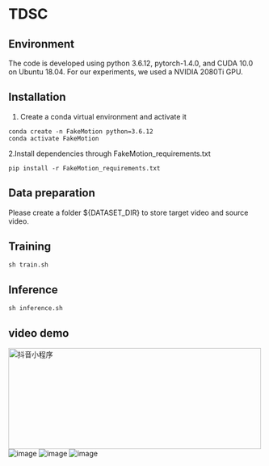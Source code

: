 # TDSC
## Environment
The code is developed using python 3.6.12, pytorch-1.4.0, and CUDA 10.0 on Ubuntu 18.04. For our experiments, we used a NVIDIA 2080Ti GPU.
## Installation
1. Create a conda virtual environment and activate it
```
conda create -n FakeMotion python=3.6.12
conda activate FakeMotion
```  
2.Install dependencies through FakeMotion_requirements.txt

`pip install -r FakeMotion_requirements.txt`

## Data preparation
Please create a folder ${DATASET_DIR} to store target video and source video.

## Training
`sh train.sh`

## Inference
`sh inference.sh`

## video demo
<img src="https://github.com/AAAI22-858/AAAI-858/blob/main/video.gif" width="500" height="200" alt="抖音小程序"/><br/>
![image](https://github.com/AAAI22-858/AAAI-858/blob/main/video.gif)
![image](https://github.com/AAAI22-858/AAAI-858/blob/main/Fish.gif)
![image](https://github.com/AAAI22-858/AAAI-858/blob/main/Mouse.gif)


